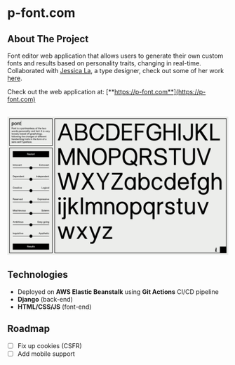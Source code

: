 # p-font.com
## About The Project
Font editor web application that allows users to generate their own custom fonts and results based on personality traits, changing in real-time.
<br>
Collaborated with [Jessica La](https://jessica-la.com/), a type designer, check out some of her work [here](https://jessica-la.com/).

Check out the web application at: [**https://p-font.com**](https://p-font.com)


<br>

<a href="https://github.com/ni-xon/p-font.com" target="_blank">
  <img src="images/pfont.png">
</a>


## Technologies
- Deployed on **AWS Elastic Beanstalk** using **Git Actions** CI/CD pipeline
- **Django** (back-end)
- **HTML/CSS/JS** (font-end)


## Roadmap
- [ ] Fix up cookies (CSFR)
- [ ] Add mobile support
